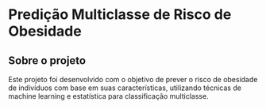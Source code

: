 # Predição Multiclasse de Risco de Obesidade 


## Sobre o projeto

Este projeto foi desenvolvido com o objetivo de prever o risco de obesidade de indivíduos com base em suas características, utilizando técnicas de machine learning e estatística para classificação multiclasse. 
